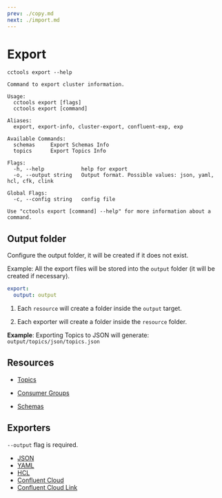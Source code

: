 ```yaml
---
prev: ./copy.md
next: ./import.md
---
```


# Export

```sh:no-line-numbers
cctools export --help
```

```sh:no-line-numbers
Command to export cluster information.

Usage:
  cctools export [flags]
  cctools export [command]

Aliases:
  export, export-info, cluster-export, confluent-exp, exp

Available Commands:
  schemas     Export Schemas Info
  topics      Export Topics Info

Flags:
  -h, --help            help for export
  -o, --output string   Output format. Possible values: json, yaml, hcl, cfk, clink

Global Flags:
  -c, --config string   config file 

Use "cctools export [command] --help" for more information about a command.
```

## Output folder

Configure the output folder, it will be created if it does not exist.

Example: All the export files will be stored into the ```output``` folder (it will be created if necessary).
  
```yaml
export: 
  output: output 
```

1. Each `resource` will create a folder inside the `output` target.

2. Each exporter will create a folder inside the `resource` folder.

**Example**: Exporting Topics to JSON will generate: `output/topics/json/topics.json`

## Resources

- [Topics](/commands/export/topics.md)

- [Consumer Groups](/commands/export/consumer-groups.md)

- [Schemas](/commands/export/schemas.md)

## Exporters

`--output` flag is required.

- [JSON](/commands/export/topics.md)
- [YAML](/commands/export/topics.md)
- [HCL](/commands/export/topics.md)
- [Confluent Cloud](/commands/export/topics.md)
- [Confluent Cloud Link](/commands/export/topics.md)

